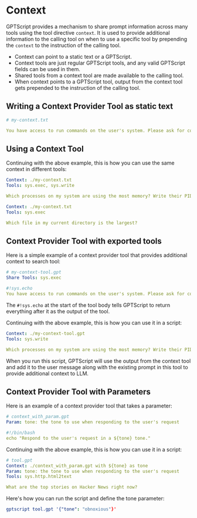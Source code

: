 # Context

GPTScript provides a mechanism to share prompt information across many tools using the tool directive `context`.
It is used to provide additional information to the calling tool on when to use a specific tool by prepending the `context` to the instruction of the calling tool.

- Context can point to a static text or a GPTScript.
- Context tools are just regular GPTScript tools, and any valid GPTScript fields can be used in them.
- Shared tools from a context tool are made available to the calling tool.
- When context points to a GPTScript tool, output from the context tool gets prepended to the instruction of the calling tool.

## Writing a Context Provider Tool as static text

```yaml
# my-context.txt

You have access to run commands on the user's system. Please ask for confirmation from the user before running a command.

```

## Using a Context Tool

Continuing with the above example, this is how you can use the same context in different tools:

```yaml
Context: ./my-context.txt
Tools: sys.exec, sys.write

Which processes on my system are using the most memory? Write their PIDs to a file called pids.txt.
```

```yaml
Context: ./my-context.txt
Tools: sys.exec

Which file in my current directory is the largest?
```

## Context Provider Tool with exported tools

Here is a simple example of a context provider tool that provides additional context to search tool:

```yaml
# my-context-tool.gpt
Share Tools: sys.exec

#!sys.echo
You have access to run commands on the user's system. Please ask for confirmation from the user before running a command.

```

The `#!sys.echo` at the start of the tool body tells GPTScript to return everything after it as the output of the tool. 

Continuing with the above example, this is how you can use it in a script:

```yaml
Context: ./my-context-tool.gpt
Tools: sys.write

Which processes on my system are using the most memory? Write their PIDs to a file called pids.txt.
```

When you run this script, GPTScript will use the output from the context tool and add it to the user message along with the 
existing prompt in this tool to provide additional context to LLM.

## Context Provider Tool with Parameters

Here is an example of a context provider tool that takes a parameter:

```yaml
# context_with_param.gpt
Param: tone: the tone to use when responding to the user's request

#!/bin/bash
echo "Respond to the user's request in a ${tone} tone."

```

Continuing with the above example, this is how you can use it in a script:

```yaml
# tool.gpt
Context: ./context_with_param.gpt with ${tone} as tone
Param: tone: the tone to use when responding to the user's request
Tools: sys.http.html2text

What are the top stories on Hacker News right now?

```

Here's how you can run the script and define the tone parameter:

```yaml
gptscript tool.gpt '{"tone": "obnoxious"}'
```
